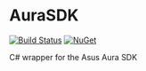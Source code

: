 # AuraSDK
[![Build Status](https://img.shields.io/jenkins/s/https/ci.gnyra.com/job/AuraSDK/job/master.svg?style=flat-square)](https://ci.gnyra.com/blue/organizations/jenkins/AuraSDK)
[![NuGet](https://img.shields.io/nuget/v/AuraSDK.svg?style=flat-square)](https://www.nuget.org/packages/AuraSDK)

C# wrapper for the Asus Aura SDK
